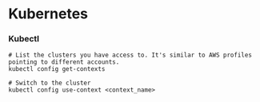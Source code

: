 # Kubernetes

### Kubectl

```
# List the clusters you have access to. It's similar to AWS profiles pointing to different accounts.
kubectl config get-contexts

# Switch to the cluster
kubectl config use-context <context_name>
```
